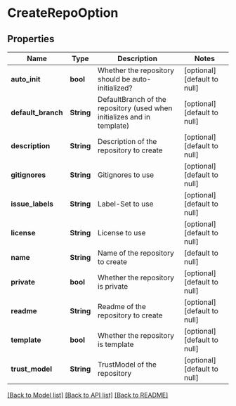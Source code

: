 # CreateRepoOption

## Properties
Name | Type | Description | Notes
------------ | ------------- | ------------- | -------------
**auto_init** | **bool** | Whether the repository should be auto-initialized? | [optional] [default to null]
**default_branch** | **String** | DefaultBranch of the repository (used when initializes and in template) | [optional] [default to null]
**description** | **String** | Description of the repository to create | [optional] [default to null]
**gitignores** | **String** | Gitignores to use | [optional] [default to null]
**issue_labels** | **String** | Label-Set to use | [optional] [default to null]
**license** | **String** | License to use | [optional] [default to null]
**name** | **String** | Name of the repository to create | [default to null]
**private** | **bool** | Whether the repository is private | [optional] [default to null]
**readme** | **String** | Readme of the repository to create | [optional] [default to null]
**template** | **bool** | Whether the repository is template | [optional] [default to null]
**trust_model** | **String** | TrustModel of the repository | [optional] [default to null]

[[Back to Model list]](../README.md#documentation-for-models) [[Back to API list]](../README.md#documentation-for-api-endpoints) [[Back to README]](../README.md)


